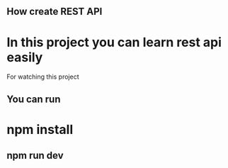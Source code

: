 ## How create REST API
# In this project you can learn rest api easily

For watching this project
## You can run <h1>npm install</h1>
## npm run dev
